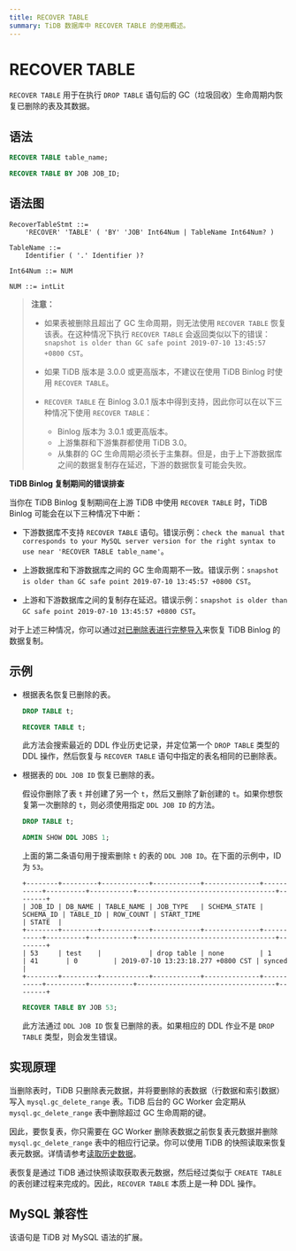 ```yaml
---
title: RECOVER TABLE
summary: TiDB 数据库中 RECOVER TABLE 的使用概述。
---
```


# RECOVER TABLE

`RECOVER TABLE` 用于在执行 `DROP TABLE` 语句后的 GC（垃圾回收）生命周期内恢复已删除的表及其数据。

## 语法


```sql
RECOVER TABLE table_name;
```


```sql
RECOVER TABLE BY JOB JOB_ID;
```

## 语法图

```ebnf+diagram
RecoverTableStmt ::=
    'RECOVER' 'TABLE' ( 'BY' 'JOB' Int64Num | TableName Int64Num? )

TableName ::=
    Identifier ( '.' Identifier )?

Int64Num ::= NUM

NUM ::= intLit
```

> **注意：**
>
> + 如果表被删除且超出了 GC 生命周期，则无法使用 `RECOVER TABLE` 恢复该表。在这种情况下执行 `RECOVER TABLE` 会返回类似以下的错误：`snapshot is older than GC safe point 2019-07-10 13:45:57 +0800 CST`。
>
> + 如果 TiDB 版本是 3.0.0 或更高版本，不建议在使用 TiDB Binlog 时使用 `RECOVER TABLE`。
>
> + `RECOVER TABLE` 在 Binlog 3.0.1 版本中得到支持，因此你可以在以下三种情况下使用 `RECOVER TABLE`：
>
>     - Binlog 版本为 3.0.1 或更高版本。
>     - 上游集群和下游集群都使用 TiDB 3.0。
>     - 从集群的 GC 生命周期必须长于主集群。但是，由于上下游数据库之间的数据复制存在延迟，下游的数据恢复可能会失败。

<CustomContent platform="tidb">

**TiDB Binlog 复制期间的错误排查**

当你在 TiDB Binlog 复制期间在上游 TiDB 中使用 `RECOVER TABLE` 时，TiDB Binlog 可能会在以下三种情况下中断：

+ 下游数据库不支持 `RECOVER TABLE` 语句。错误示例：`check the manual that corresponds to your MySQL server version for the right syntax to use near 'RECOVER TABLE table_name'`。

+ 上游数据库和下游数据库之间的 GC 生命周期不一致。错误示例：`snapshot is older than GC safe point 2019-07-10 13:45:57 +0800 CST`。

+ 上游和下游数据库之间的复制存在延迟。错误示例：`snapshot is older than GC safe point 2019-07-10 13:45:57 +0800 CST`。

对于上述三种情况，你可以通过[对已删除表进行完整导入](/ecosystem-tool-user-guide.md#backup-and-restore---backup--restore-br)来恢复 TiDB Binlog 的数据复制。

</CustomContent>

## 示例

+ 根据表名恢复已删除的表。

    
    ```sql
    DROP TABLE t;
    ```

    
    ```sql
    RECOVER TABLE t;
    ```

    此方法会搜索最近的 DDL 作业历史记录，并定位第一个 `DROP TABLE` 类型的 DDL 操作，然后恢复与 `RECOVER TABLE` 语句中指定的表名相同的已删除表。

+ 根据表的 `DDL JOB ID` 恢复已删除的表。

    假设你删除了表 `t` 并创建了另一个 `t`，然后又删除了新创建的 `t`。如果你想恢复第一次删除的 `t`，则必须使用指定 `DDL JOB ID` 的方法。

    
    ```sql
    DROP TABLE t;
    ```

    
    ```sql
    ADMIN SHOW DDL JOBS 1;
    ```

    上面的第二条语句用于搜索删除 `t` 的表的 `DDL JOB ID`。在下面的示例中，ID 为 `53`。

    ```
    +--------+---------+------------+------------+--------------+-----------+----------+-----------+-----------------------------------+--------+
    | JOB_ID | DB_NAME | TABLE_NAME | JOB_TYPE   | SCHEMA_STATE | SCHEMA_ID | TABLE_ID | ROW_COUNT | START_TIME                        | STATE  |
    +--------+---------+------------+------------+--------------+-----------+----------+-----------+-----------------------------------+--------+
    | 53     | test    |            | drop table | none         | 1         | 41       | 0         | 2019-07-10 13:23:18.277 +0800 CST | synced |
    +--------+---------+------------+------------+--------------+-----------+----------+-----------+-----------------------------------+--------+
    ```

    
    ```sql
    RECOVER TABLE BY JOB 53;
    ```

    此方法通过 `DDL JOB ID` 恢复已删除的表。如果相应的 DDL 作业不是 `DROP TABLE` 类型，则会发生错误。

## 实现原理

当删除表时，TiDB 只删除表元数据，并将要删除的表数据（行数据和索引数据）写入 `mysql.gc_delete_range` 表。TiDB 后台的 GC Worker 会定期从 `mysql.gc_delete_range` 表中删除超过 GC 生命周期的键。

因此，要恢复表，你只需要在 GC Worker 删除表数据之前恢复表元数据并删除 `mysql.gc_delete_range` 表中的相应行记录。你可以使用 TiDB 的快照读取来恢复表元数据。详情请参考[读取历史数据](/read-historical-data.md)。

表恢复是通过 TiDB 通过快照读取获取表元数据，然后经过类似于 `CREATE TABLE` 的表创建过程来完成的。因此，`RECOVER TABLE` 本质上是一种 DDL 操作。

## MySQL 兼容性

该语句是 TiDB 对 MySQL 语法的扩展。
